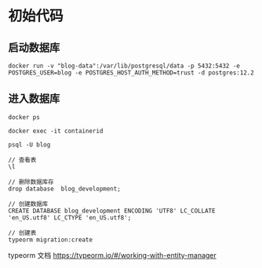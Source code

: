 # 初始代码

## 启动数据库

```
docker run -v "blog-data":/var/lib/postgresql/data -p 5432:5432 -e POSTGRES_USER=blog -e POSTGRES_HOST_AUTH_METHOD=trust -d postgres:12.2
```

## 进入数据库

```
docker ps 

docker exec -it containerid

psql -U blog

// 查看表
\l

// 删除数据库存
drop database  blog_development;

// 创建数据库
CREATE DATABASE blog_development ENCODING 'UTF8' LC_COLLATE 'en_US.utf8' LC_CTYPE 'en_US.utf8';

// 创建表
typeorm migration:create
```

typeorm 文档  https://typeorm.io/#/working-with-entity-manager
